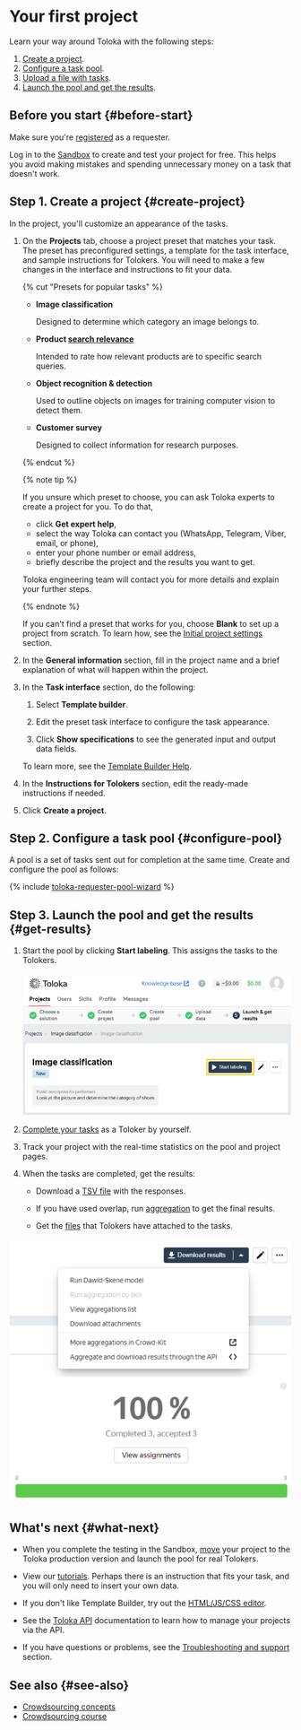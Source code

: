 # Your first project

Learn your way around Toloka with the following steps:

1. [Create a project](#create-project).
1. [Configure a task pool](#configure-pool).
1. [Upload a file with tasks](#upload-tasks).
1. [Launch the pool and get the results](#get-results).

## Before you start {#before-start}

Make sure you're [registered](access.md) as a requester.

Log in to the [Sandbox](sandbox.md) to create and test your project for free. This helps you avoid making mistakes and spending unnecessary money on a task that doesn't work.

## Step 1. Create a project {#create-project}

In the project, you'll customize an appearance of the tasks.

1. On the **Projects** tab, choose a project preset that matches your task. The preset has preconfigured settings, a template for the task interface, and sample instructions for Tolokers. You will need to make a few changes in the interface and instructions to fit your data.

    {% cut "Presets for popular tasks" %}

    - **Image classification**

        Designed to determine which category an image belongs to.

    - **Product [search relevance](https://toloka.ai/search-relevance/)**

        Intended to rate how relevant products are to specific search queries.

    - **Object recognition & detection**

        Used to outline objects on images for training computer vision to detect them.

    - **Customer survey**

        Designed to collect information for research purposes.

    {% endcut %}

    {% note tip %}

    If you unsure which preset to choose, you can ask Toloka experts to create a project for you. To do that,

    - click **Get expert help**,
    - select the way Toloka can contact you (WhatsApp, Telegram, Viber, email, or phone),
    - enter your phone number or email address,
    - briefly describe the project and the results you want to get.

    Toloka engineering team will contact you for more details and explain your further steps.

    {% endnote %}

    If you can't find a preset that works for you, choose **Blank** to set up a project from scratch. To learn how, see the [Initial project settings](project.md) section.

1. In the **General information** section, fill in the project name and a brief explanation of what will happen within the project.

1. In the **Task interface** section, do the following:

    1. Select **Template builder**.

    1. Edit the preset task interface to configure the task appearance.

    1. Click **Show specifications** to see the generated input and output data fields.

    To learn more, see the [Template Builder Help](../../template-builder/index.md).

1. In the **Instructions for Tolokers** section, edit the ready-made instructions if needed.

1. Click **Create a project**.

## Step 2. Configure a task pool {#configure-pool}

A pool is a set of tasks sent out for completion at the same time. Create and configure the pool as follows:

{% include [toloka-requester-pool-wizard](../_includes/toloka-requester-source/id-toloka-requester-source/pool-wizard.md) %}

## Step 3. Launch the pool and get the results {#get-results}

1. Start the pool by clicking **Start labeling**. This assigns the tasks to the Tolokers.

    ![](../_images/first-project/start-pool.png)

1. [Complete your tasks](sandbox.md#self) as a Toloker by yourself.

1. Track your project with the real-time statistics on the pool and project pages.

1. When the tasks are completed, get the results:

    - Download a [TSV file](result-of-eval.md) with the responses.

    - If you have used overlap, run [aggregation](result-aggregation.md) to get the final results.

    - Get the [files](result-of-eval.md) that Tolokers have attached to the tasks.

![](../_images/first-project/download-results.png)

## What's next {#what-next}

- When you complete the testing in the Sandbox, [move](sandbox.md#export) your project to the Toloka production version and launch the pool for real Tolokers.

- View our [tutorials](usecases.md). Perhaps there is an instruction that fits your task, and you will only need to insert your own data.

- If you don't like Template Builder, try out the [HTML/JS/CSS editor](spec.md).

- See the [Toloka API](../../api/index.md) documentation to learn how to manage your projects via the API.

- If you have questions or problems, see the [Troubleshooting and support](../troubleshooting/troubleshooting.md) section.

## See also {#see-also}

- [Crowdsourcing concepts](https://toloka.ai/knowledgebase/crowdsourcing-concepts/)
- [Crowdsourcing course](https://toloka.ai/academy/self-study-guide/)
